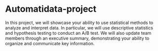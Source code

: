 # Automatidata-project
In this project, we will showcase your ability to use statistical methods to analyze and interpret data. In particular, we will use descriptive statistics and hypothesis testing to conduct an A/B test. We will also update team members through an executive summary, demonstrating your ability to organize and communicate key information.
